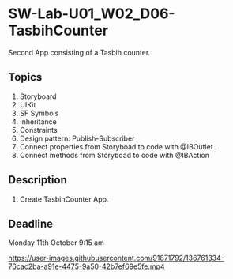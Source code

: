 # SW-Lab-U01_W02_D06-TasbihCounter
Second App consisting of a Tasbih counter.


## Topics
1. Storyboard
2. UIKit
3. SF Symbols
4. Inheritance
4. Constraints
5. Design pattern: Publish-Subscriber
6. Connect properties from Storyboad to code with @IBOutlet .
7. Connect methods from Storyboad to code with @IBAction

## Description
1. Create TasbihCounter App. 

## Deadline 
Monday 11th October 9:15 am



https://user-images.githubusercontent.com/91871792/136761334-76cac2ba-a91e-4475-9a50-42b7ef69e5fe.mp4

